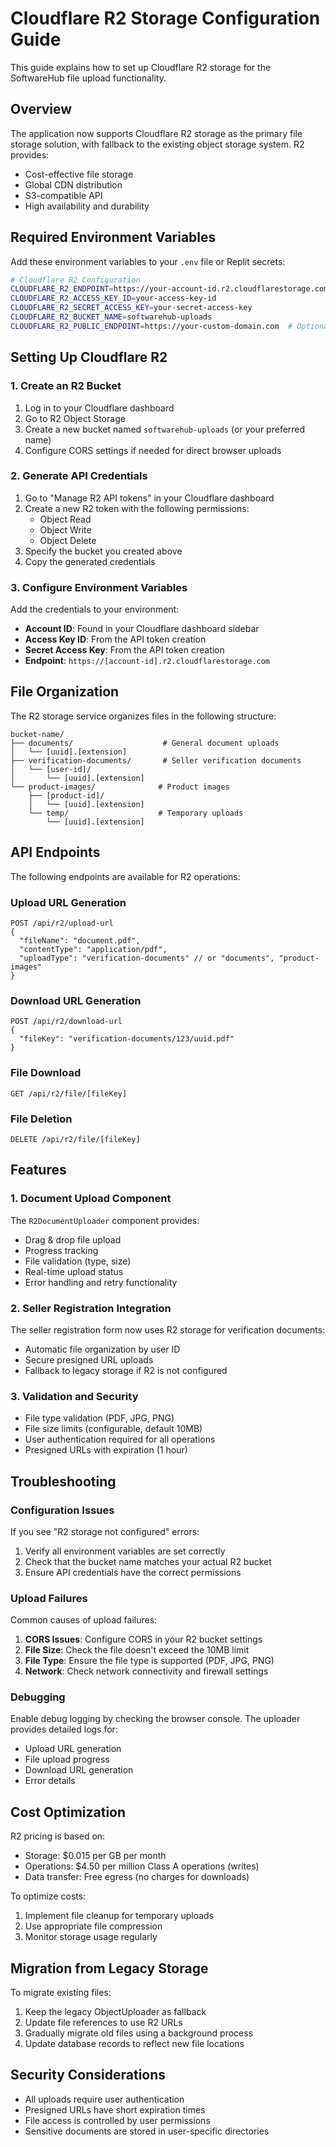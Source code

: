 # Cloudflare R2 Storage Configuration Guide

This guide explains how to set up Cloudflare R2 storage for the SoftwareHub file upload functionality.

## Overview

The application now supports Cloudflare R2 storage as the primary file storage solution, with fallback to the existing object storage system. R2 provides:

- Cost-effective file storage
- Global CDN distribution
- S3-compatible API
- High availability and durability

## Required Environment Variables

Add these environment variables to your `.env` file or Replit secrets:

```bash
# Cloudflare R2 Configuration
CLOUDFLARE_R2_ENDPOINT=https://your-account-id.r2.cloudflarestorage.com
CLOUDFLARE_R2_ACCESS_KEY_ID=your-access-key-id
CLOUDFLARE_R2_SECRET_ACCESS_KEY=your-secret-access-key
CLOUDFLARE_R2_BUCKET_NAME=softwarehub-uploads
CLOUDFLARE_R2_PUBLIC_ENDPOINT=https://your-custom-domain.com  # Optional: for public file access
```

## Setting Up Cloudflare R2

### 1. Create an R2 Bucket

1. Log in to your Cloudflare dashboard
2. Go to R2 Object Storage
3. Create a new bucket named `softwarehub-uploads` (or your preferred name)
4. Configure CORS settings if needed for direct browser uploads

### 2. Generate API Credentials

1. Go to "Manage R2 API tokens" in your Cloudflare dashboard
2. Create a new R2 token with the following permissions:
   - Object Read
   - Object Write
   - Object Delete
3. Specify the bucket you created above
4. Copy the generated credentials

### 3. Configure Environment Variables

Add the credentials to your environment:

- **Account ID**: Found in your Cloudflare dashboard sidebar
- **Access Key ID**: From the API token creation
- **Secret Access Key**: From the API token creation
- **Endpoint**: `https://[account-id].r2.cloudflarestorage.com`

## File Organization

The R2 storage service organizes files in the following structure:

```
bucket-name/
├── documents/                    # General document uploads
│   └── [uuid].[extension]
├── verification-documents/       # Seller verification documents
│   └── [user-id]/
│       └── [uuid].[extension]
└── product-images/              # Product images
    ├── [product-id]/
    │   └── [uuid].[extension]
    └── temp/                    # Temporary uploads
        └── [uuid].[extension]
```

## API Endpoints

The following endpoints are available for R2 operations:

### Upload URL Generation
```
POST /api/r2/upload-url
{
  "fileName": "document.pdf",
  "contentType": "application/pdf",
  "uploadType": "verification-documents" // or "documents", "product-images"
}
```

### Download URL Generation
```
POST /api/r2/download-url
{
  "fileKey": "verification-documents/123/uuid.pdf"
}
```

### File Download
```
GET /api/r2/file/[fileKey]
```

### File Deletion
```
DELETE /api/r2/file/[fileKey]
```

## Features

### 1. Document Upload Component

The `R2DocumentUploader` component provides:

- Drag & drop file upload
- Progress tracking
- File validation (type, size)
- Real-time upload status
- Error handling and retry functionality

### 2. Seller Registration Integration

The seller registration form now uses R2 storage for verification documents:

- Automatic file organization by user ID
- Secure presigned URL uploads
- Fallback to legacy storage if R2 is not configured

### 3. Validation and Security

- File type validation (PDF, JPG, PNG)
- File size limits (configurable, default 10MB)
- User authentication required for all operations
- Presigned URLs with expiration (1 hour)

## Troubleshooting

### Configuration Issues

If you see "R2 storage not configured" errors:

1. Verify all environment variables are set correctly
2. Check that the bucket name matches your actual R2 bucket
3. Ensure API credentials have the correct permissions

### Upload Failures

Common causes of upload failures:

1. **CORS Issues**: Configure CORS in your R2 bucket settings
2. **File Size**: Check the file doesn't exceed the 10MB limit
3. **File Type**: Ensure the file type is supported (PDF, JPG, PNG)
4. **Network**: Check network connectivity and firewall settings

### Debugging

Enable debug logging by checking the browser console. The uploader provides detailed logs for:

- Upload URL generation
- File upload progress
- Download URL generation
- Error details

## Cost Optimization

R2 pricing is based on:

- Storage: $0.015 per GB per month
- Operations: $4.50 per million Class A operations (writes)
- Data transfer: Free egress (no charges for downloads)

To optimize costs:

1. Implement file cleanup for temporary uploads
2. Use appropriate file compression
3. Monitor storage usage regularly

## Migration from Legacy Storage

To migrate existing files:

1. Keep the legacy ObjectUploader as fallback
2. Update file references to use R2 URLs
3. Gradually migrate old files using a background process
4. Update database records to reflect new file locations

## Security Considerations

- All uploads require user authentication
- Presigned URLs have short expiration times
- File access is controlled by user permissions
- Sensitive documents are stored in user-specific directories